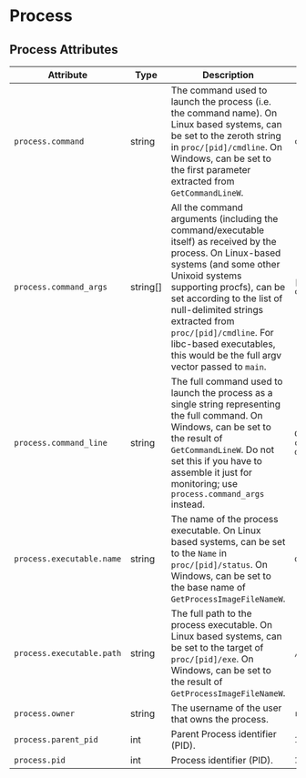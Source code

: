 <!--- Hugo front matter used to generate the website version of this page:
--->

# Process

## Process Attributes

<!-- semconv registry.process(omit_requirement_level) -->
| Attribute  | Type | Description  | Examples  |
|---|---|---|---|
| `process.command` | string | The command used to launch the process (i.e. the command name). On Linux based systems, can be set to the zeroth string in `proc/[pid]/cmdline`. On Windows, can be set to the first parameter extracted from `GetCommandLineW`. | `cmd/otelcol` |
| `process.command_args` | string[] | All the command arguments (including the command/executable itself) as received by the process. On Linux-based systems (and some other Unixoid systems supporting procfs), can be set according to the list of null-delimited strings extracted from `proc/[pid]/cmdline`. For libc-based executables, this would be the full argv vector passed to `main`. | `[cmd/otecol, --config=config.yaml]` |
| `process.command_line` | string | The full command used to launch the process as a single string representing the full command. On Windows, can be set to the result of `GetCommandLineW`. Do not set this if you have to assemble it just for monitoring; use `process.command_args` instead. | `C:\cmd\otecol --config="my directory\config.yaml"` |
| `process.executable.name` | string | The name of the process executable. On Linux based systems, can be set to the `Name` in `proc/[pid]/status`. On Windows, can be set to the base name of `GetProcessImageFileNameW`. | `otelcol` |
| `process.executable.path` | string | The full path to the process executable. On Linux based systems, can be set to the target of `proc/[pid]/exe`. On Windows, can be set to the result of `GetProcessImageFileNameW`. | `/usr/bin/cmd/otelcol` |
| `process.owner` | string | The username of the user that owns the process. | `root` |
| `process.parent_pid` | int | Parent Process identifier (PID). | `111` |
| `process.pid` | int | Process identifier (PID). | `1234` |
<!-- endsemconv -->
